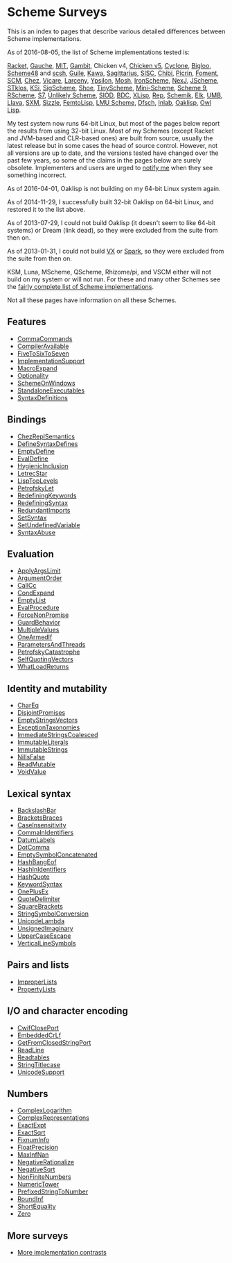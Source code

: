# Scheme Surveys

This is an index to pages that describe various detailed differences between Scheme implementations.

As of 2016-08-05, the list of Scheme implementations tested is:

[Racket](http://racket-lang.org/),
[Gauche](http://practical-scheme.net/gauche/),
[MIT](http://www.gnu.org/software/mit-scheme/),
[Gambit](http://dynamo.iro.umontreal.ca/wiki/index.php/Main_Page),
Chicken v4, [Chicken v5](http://wiki.call-cc.org/eggref/4/numbers),
[Cyclone](https://github.com/justinethier/cyclone),
[Bigloo](http://www-sop.inria.fr/members/Manuel.Serrano/bigloo/),
[Scheme48](http://s48.org/) and [scsh](http://www.scsh.net/),
[Guile](http://www.gnu.org/software/guile/),
[Kawa](http://www.gnu.org/software/kawa/),
[Sagittarius](https://code.google.com/p/sagittarius-scheme),
[SISC](http://sisc-scheme.org/),
[Chibi](https://code.google.com/p/chibi-scheme/),
[Picrin](https://github.com/picrin-scheme/picrin),
[Foment](https://code.google.com/p/foment/),
[SCM](http://people.csail.mit.edu/jaffer/SCM.html),
[Chez](http://scheme.com/), [Vicare](http://marcomaggi.github.io/vicare.html),
[Larceny](http://www.larcenists.org/),
[Ypsilon](https://code.google.com/p/ypsilon/),
[Mosh](https://code.google.com/p/mosh-scheme/),
[IronScheme](https://github.com/leppie/IronScheme),
[NexJ](http://nexj-scheme.org/),
[JScheme](http://jscheme.sourceforge.net/jscheme/main.html),
[STklos](http://www.stklos.net/),
[KSi](http://ksi.sourceforge.net/),
[SigScheme](https://code.google.com/p/sigscheme/),
[Shoe](http://www.nocrew.org/software-shoe.html),
[TinyScheme](http://tinyscheme.sourceforge.net/),
[Mini-Scheme](https://github.com/catseye/minischeme),
[Scheme 9](http://www.t3x.org/s9fes/),
[RScheme](http://www.rscheme.org/rs/index.html),
[S7](https://ccrma.stanford.edu/software/snd/snd/s7.html),
[Unlikely Scheme](https://marijnhaverbeke.nl/unlikely/),
[SIOD](http://people.delphiforums.com/gjc/siod.html),
[BDC](http://carlstrom.com/bdc-scheme/),
[XLisp](http://www.xlisp.org/),
[Rep](http://librep.sourceforge.net/),
[Schemik](http://schemik.sourceforge.net/),
[Elk](http://sam.zoy.org/elk/),
[UMB](http://www.cs.umb.edu/~wrc/scheme/),
[Llava](http://llava.org/),
[SXM](http://www.malgil.com/sxm/),
[Sizzle](http://www.grabmueller.de/martin/www/sizzle/sizzle.en.html),
[FemtoLisp](https://github.com/JeffBezanson/femtolisp),
[LMU Scheme](http://www.mathematik.uni-muenchen.de/~forster/sw/lmuscheme.html),
[Dfsch](http://hakl.net/software/dfsch.en.html),
[Inlab](http://www.inlab.de/scheme/),
[Oaklisp](http://www.bcl.hamilton.ie/~barak/oaklisp),
[Owl Lisp](https://code.google.com/p/owl-lisp/).

My test system now runs 64-bit Linux,
but most of the pages below report the results from using 32-bit Linux.
Most of my Schemes (except Racket and JVM-based and CLR-based ones)
are built from source, usually the latest release but in some cases
the head of source control.
However, not all versions are up to date,
and the versions tested have changed over the past few years,
so some of the claims in the pages below are surely obsolete.
Implementers and users are urged to [notify me](mailto:cowan@ccil.org)
when they see something incorrect.

As of 2016-04-01, Oaklisp is not building on my 64-bit Linux system again.

As of 2014-11-29, I successfully built 32-bit Oaklisp on 64-bit Linux,
and restored it to the list above.

As of 2013-07-29, I could not build Oaklisp (it doesn't seem to like 64-bit systems)
or Dream (link dead), so they were excluded from the suite from then on.

As of 2013-01-31, I could not build [VX](https://code.google.com/p/vx-scheme/)
or [Spark](https://github.com/vijaymathew/spark-scheme),
so they were excluded from the suite from then on.

KSM, Luna, MScheme, QScheme, Rhizome/pi, and VSCM
either will not build on my system or will not run.
For these and many other Schemes see the
[fairly complete list of Scheme implementations](http://community.schemewiki.org/?scheme-faq-standards).

Not all these pages have information on all these Schemes.

## Features

* [CommaCommands](CommaCommands/)
* [CompilerAvailable](CompilerAvailable/)
* [FiveToSixToSeven](FiveToSixToSeven/)
* [ImplementationSupport](ImplementationSupport/)
* [MacroExpand](MacroExpand/)
* [Optionality](Optionality/)
* [SchemeOnWindows](SchemeOnWindows/)
* [StandaloneExecutables](StandaloneExecutables/)
* [SyntaxDefinitions](SyntaxDefinitions/)

## Bindings

* [ChezReplSemantics](ChezReplSemantics/)
* [DefineSyntaxDefines](DefineSyntaxDefines/)
* [EmptyDefine](EmptyDefine/)
* [EvalDefine](EvalDefine/)
* [HygienicInclusion](HygienicInclusion/)
* [LetrecStar](LetrecStar/)
* [LispTopLevels](LispTopLevels/)
* [PetrofskyLet](PetrofskyLet/)
* [RedefiningKeywords](RedefiningKeywords/)
* [RedefiningSyntax](RedefiningSyntax/)
* [RedundantImports](RedundantImports/)
* [SetSyntax](SetSyntax/)
* [SetUndefinedVariable](SetUndefinedVariable/)
* [SyntaxAbuse](SyntaxAbuse/)

## Evaluation

* [ApplyArgsLimit](ApplyArgsLimit/)
* [ArgumentOrder](ArgumentOrder/)
* [CallCc](CallCc/)
* [CondExpand](CondExpand/)
* [EmptyList](EmptyList/)
* [EvalProcedure](EvalProcedure/)
* [ForceNonPromise](ForceNonPromise/)
* [GuardBehavior](GuardBehavior/)
* [MultipleValues](MultipleValues/)
* [OneArmedIf](OneArmedIf/)
* [ParametersAndThreads](ParametersAndThreads/)
* [PetrofskyCatastrophe](PetrofskyCatastrophe/)
* [SelfQuotingVectors](SelfQuotingVectors/)
* [WhatLoadReturns](WhatLoadReturns/)

## Identity and mutability

* [CharEq](CharEq/)
* [DisjointPromises](DisjointPromises/)
* [EmptyStringsVectors](EmptyStringsVectors/)
* [ExceptionTaxonomies](ExceptionTaxonomies/)
* [ImmediateStringsCoalesced](ImmediateStringsCoalesced/)
* [ImmutableLiterals](ImmutableLiterals/)
* [ImmutableStrings](ImmutableStrings/)
* [NilIsFalse](NilIsFalse/)
* [ReadMutable](ReadMutable/)
* [VoidValue](VoidValue/)

## Lexical syntax

* [BackslashBar](BackslashBar/)
* [BracketsBraces](BracketsBraces/)
* [CaseInsensitivity](CaseInsensitivity/)
* [CommaInIdentifiers](CommaInIdentifiers/)
* [DatumLabels](DatumLabels/)
* [DotComma](DotComma/)
* [EmptySymbolConcatenated](EmptySymbolConcatenated/)
* [HashBangEof](HashBangEof/)
* [HashInIdentifiers](HashInIdentifiers/)
* [HashQuote](HashQuote/)
* [KeywordSyntax](KeywordSyntax/)
* [OnePlusEx](OnePlusEx/)
* [QuoteDelimiter](QuoteDelimiter/)
* [SquareBrackets](SquareBrackets/)
* [StringSymbolConversion](StringSymbolConversion/)
* [UnicodeLambda](UnicodeLambda/)
* [UnsignedImaginary](UnsignedImaginary/)
* [UpperCaseEscape](UpperCaseEscape/)
* [VerticalLineSymbols](VerticalLineSymbols/)

## Pairs and lists

* [ImproperLists](ImproperLists/)
* [PropertyLists](PropertyLists/)

## I/O and character encoding

* [CwifClosePort](CwifClosePort/)
* [EmbeddedCrLf](EmbeddedCrLf/)
* [GetFromClosedStringPort](GetFromClosedStringPort/)
* [ReadLine](ReadLine/)
* [Readtables](Readtables/)
* [StringTitlecase](StringTitlecase/)
* [UnicodeSupport](UnicodeSupport/)

## Numbers

* [ComplexLogarithm](ComplexLogarithm/)
* [ComplexRepresentations](ComplexRepresentations/)
* [ExactExpt](ExactExpt/)
* [ExactSqrt](ExactSqrt/)
* [FixnumInfo](FixnumInfo/)
* [FloatPrecision](FloatPrecision/)
* [MaxInfNan](MaxInfNan/)
* [NegativeRationalize](NegativeRationalize/)
* [NegativeSqrt](NegativeSqrt/)
* [NonFiniteNumbers](NonFiniteNumbers/)
* [NumericTower](NumericTower/)
* [PrefixedStringToNumber](PrefixedStringToNumber/)
* [RoundInf](RoundInf/)
* [ShortEquality](ShortEquality/)
* [Zero](Zero/)

## More surveys

* [More implementation contrasts](http://web.archive.org/web/20181113064011/http://web.mit.edu/~axch/www/scheme/choices.html)
